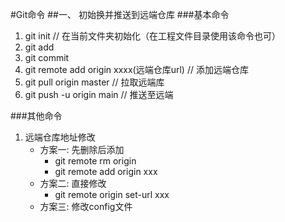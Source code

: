 #Git命令
##一、 初始换并推送到远端仓库
###基本命令
1. git init // 在当前文件夹初始化（在工程文件目录使用该命令也可）
2. git add
3. git commit
4. git remote add origin xxxx(远端仓库url) // 添加远端仓库
5. git pull origin master // 拉取远端库
6. git push -u origin main // 推送至远端

###其他命令
1. 远端仓库地址修改
   + 方案一: 先删除后添加
     + git remote rm origin
     + git remote add origin xxx
   + 方案二: 直接修改
     + git remote origin set-url xxx
   + 方案三: 修改config文件 



